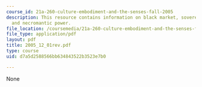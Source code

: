 ```yaml
---
course_id: 21a-260-culture-embodiment-and-the-senses-fall-2005
description: This resource contains information on black market, sovereign sphere,
  and necromantic power.
file_location: /coursemedia/21a-260-culture-embodiment-and-the-senses-fall-2005/d7a5d2588566bb634843522b3523e7b0_2005_12_01rev.pdf
file_type: application/pdf
layout: pdf
title: 2005_12_01rev.pdf
type: course
uid: d7a5d2588566bb634843522b3523e7b0

---
```

None